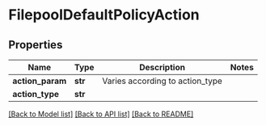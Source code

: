 # FilepoolDefaultPolicyAction

## Properties
Name | Type | Description | Notes
------------ | ------------- | ------------- | -------------
**action_param** | **str** | Varies according to action_type | 
**action_type** | **str** |  | 

[[Back to Model list]](../README.md#documentation-for-models) [[Back to API list]](../README.md#documentation-for-api-endpoints) [[Back to README]](../README.md)


